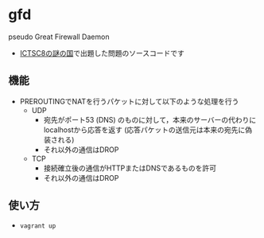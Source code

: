 # gfd
pseudo Great Firewall Daemon

* [ICTSC8の謎の国](http://icttoracon.net/tech-blog/2017/09/13/%E5%95%8F%E9%A1%8C%E8%A7%A3%E8%AA%AC-%E8%AC%8E%E3%81%AE%E5%9B%BD/)で出題した問題のソースコードです

## 機能
* PREROUTINGでNATを行うパケットに対して以下のような処理を行う
  * UDP
    * 宛先がポート53 (DNS) のものに対して，本来のサーバーの代わりにlocalhostから応答を返す (応答パケットの送信元は本来の宛先に偽装される)
    * それ以外の通信はDROP
  * TCP
    * 接続確立後の通信がHTTPまたはDNSであるものを許可
    * それ以外の通信はDROP

## 使い方
* `vagrant up`
